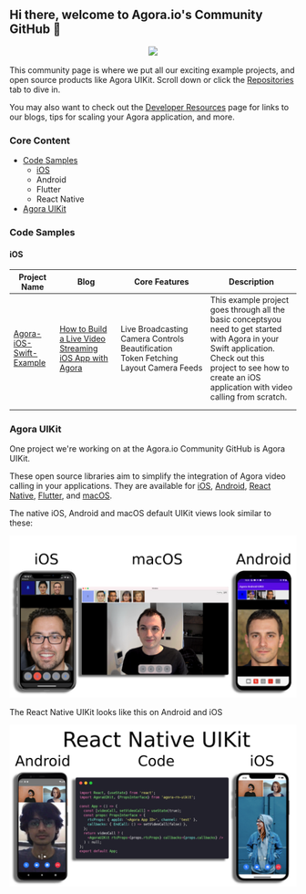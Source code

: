 ## Hi there, welcome to Agora.io's Community GitHub 👋

<p align="center">
  <a href="https://www.agora.io/en/join-slack/">
    <img src="https://img.shields.io/badge/slack-@RTE%20Dev-blue.svg?logo=slack">
  </a>
</p>

This community page is where we put all our exciting example projects, and open source products like Agora UIKit. Scroll down or click the [Repositories](https://github.com/orgs/AgoraIO-Community/repositories) tab to dive in.

You may also want to check out the [Developer Resources](https://www.agora.io/en/developer-resources/) page for links to our blogs, tips for scaling your Agora application, and more.

### Core Content

- [Code Samples](#code-samples)
  - [iOS](#ios)
  - Android
  - Flutter
  - React Native
- [Agora UIKit](#agora-uikit)

### Code Samples

#### iOS

| Project Name                                                 | Blog                                                         | Core Features                                                | Description                                                  |
| ------------------------------------------------------------ | ------------------------------------------------------------ | ------------------------------------------------------------ | ------------------------------------------------------------ |
| [Agora-iOS-Swift-Example](https://github.com/AgoraIO-Community/Agora-iOS-Swift-Example) | [How to Build a Live Video Streaming iOS App with Agora](https://www.agora.io/en/blog/how-to-build-a-live-video-streaming-ios-app-with-agora/) | Live Broadcasting<br />Camera Controls<br />Beautification<br />Token Fetching<br />Layout Camera Feeds | This example project goes through all the basic conceptsyou need to get started with Agora in your Swift application.<br />Check out this project to see how to create an iOS application with video calling from scratch. |
|                                                              |                                                              |                                                              |                                                              |
|                                                              |                                                              |                                                              |                                                              |



### Agora UIKit

One project we're working on at the Agora.io Community GitHub is Agora UIKit.

These open source libraries aim to simplify the integration of Agora video calling in your applications. They are available for [iOS](https://github.com/AgoraIO-Community/iOS-UIKit), [Android](https://github.com/AgoraIO-Community/Android-UIKit), [React Native](https://github.com/AgoraIO-Community/ReactNative-UIKit), [Flutter](https://github.com/AgoraIO-Community/Flutter-UIKit), and [macOS](https://github.com/AgoraIO-Community/iOS-UIKit).

The native iOS, Android and macOS default UIKit views look similar to these:

<p align="center">
  <img src="media/native-views.png"/>
</p>

The React Native UIKit looks like this on Android and iOS

<p align="center">
  <img src="media/react-native-withcode.png"/>
</p>
